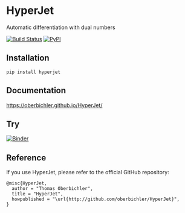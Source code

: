 # HyperJet
Automatic differentiation with dual numbers

[![Build Status](https://github.com/oberbichler/HyperJet/workflows/Python%20package/badge.svg?branch=master)](https://github.com/oberbichler/HyperJet/actions) [![PyPI](https://img.shields.io/pypi/v/hyperjet)](https://pypi.org/project/hyperjet)

## Installation

```
pip install hyperjet
```

## Documentation

https://oberbichler.github.io/HyperJet/

## Try

[![Binder](https://img.shields.io/badge/Launch-Binder-blue?style=for-the-badge&logo=python)](https://mybinder.org/v2/gh/oberbichler/HyperJet-Binder/master?urlpath=%2Fnteract%2Fedit%2Fexample.ipynb)

## Reference

If you use HyperJet, please refer to the official GitHub repository:

```
@misc{HyperJet,
  author = "Thomas Oberbichler",
  title = "HyperJet",
  howpublished = "\url{http://github.com/oberbichler/HyperJet}",
}
```

